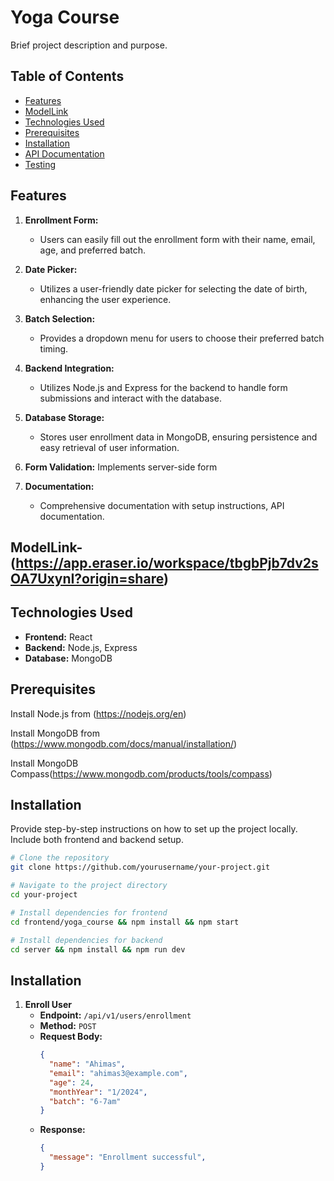 # Yoga Course

Brief project description and purpose.

## Table of Contents

- [Features](#features)
- [ModelLink](#modelLink)
- [Technologies Used](#technologies-used)
- [Prerequisites](#prerequisites)
- [Installation](#installation)
- [API Documentation](#api-documentation)
- [Testing](#testing)


## Features
1. **Enrollment Form:**
   - Users can easily fill out the enrollment form with their name, email, age, and preferred batch.

2. **Date Picker:**
   - Utilizes a user-friendly date picker for selecting the date of birth, enhancing the user experience.

3. **Batch Selection:**
   - Provides a dropdown menu for users to choose their preferred batch timing.

4. **Backend Integration:**
   - Utilizes Node.js and Express for the backend to handle form submissions and interact with the database.

5. **Database Storage:**
   - Stores user enrollment data in MongoDB, ensuring persistence and easy retrieval of user information.

6. **Form Validation:**
     Implements server-side form 

7. **Documentation:**
    - Comprehensive documentation with setup instructions, API documentation.
    
## ModelLink-(https://app.eraser.io/workspace/tbgbPjb7dv2sOA7UxynI?origin=share)
   

## Technologies Used

- **Frontend:** React
- **Backend:** Node.js, Express
- **Database:** MongoDB

## Prerequisites

Install Node.js from (https://nodejs.org/en)

Install MongoDB from (https://www.mongodb.com/docs/manual/installation/)

Install MongoDB Compass(https://www.mongodb.com/products/tools/compass)

## Installation

Provide step-by-step instructions on how to set up the project locally. Include both frontend and backend setup.

```bash
# Clone the repository
git clone https://github.com/yourusername/your-project.git

# Navigate to the project directory
cd your-project

# Install dependencies for frontend
cd frontend/yoga_course && npm install && npm start

# Install dependencies for backend
cd server && npm install && npm run dev

```
## Installation
1. **Enroll User**
   - **Endpoint:** `/api/v1/users/enrollment`
   - **Method:** `POST`
   - **Request Body:**
     ```json
     {
       "name": "Ahimas",
       "email": "ahimas3@example.com",
       "age": 24,
       "monthYear": "1/2024",
       "batch": "6-7am"
     }
     ```
   - **Response:**
     ```json
     {
       "message": "Enrollment successful",
     }
     ```

